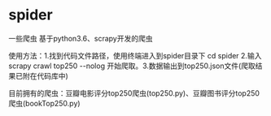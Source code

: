 # spider
一些爬虫
基于python3.6、scrapy开发的爬虫

使用方法：1.找到代码文件路径，使用终端进入到spider目录下 cd spider 2.输入 scrapy crawl top250 --nolog 开始爬取。3.数据输出到top250.json文件(爬取结果已附在代码库中)

目前拥有的爬虫：豆瓣电影评分top250爬虫(top250.py)、豆瓣图书评分top250爬虫(bookTop250.py)
